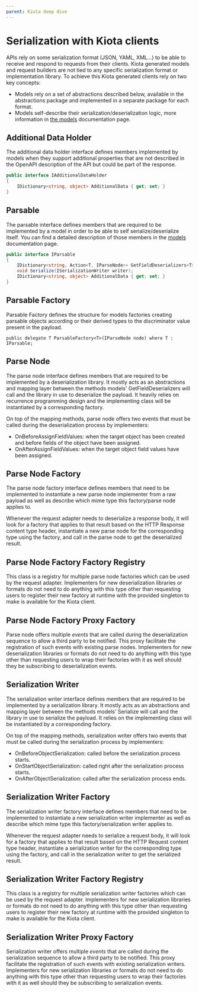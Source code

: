 ```yaml
---
parent: Kiota deep dive
---
```


# Serialization with Kiota clients

APIs rely on some serialization format (JSON, YAML, XML...) to be able to receive and respond to requests from their clients. Kiota generated models and request builders are not tied to any specific serialization format or implementation library. To achieve this Kiota generated clients rely on two key concepts:

- Models rely on a set of abstractions described below, available in the abstractions package and implemented in a separate package for each format.
- Models self-describe their serialization/deserialization logic, more information in [the models](./models.md) documentation page.

## Additional Data Holder

The additional data holder interface defines members implemented by models when they support additional properties that are not described in the OpenAPI description of the API but could be part of the response.

```csharp
public interface IAdditionalDataHolder
{
    IDictionary<string, object> AdditionalData { get; set; }
}

```

## Parsable

The parsable interface defines members that are required to be implemented by a model in order to be able to self serialize/deserialize itself. You can find a detailed description of those members in the [models](./models.md) documentation page.

```csharp
public interface IParsable
{
    IDictionary<string, Action<T, IParseNode>> GetFieldDeserializers<T>();
    void Serialize(ISerializationWriter writer);
    IDictionary<string, object> AdditionalData { get; set; }
}
```

## Parsable Factory

Parsable Factory defines the structure for models factories creating parsable objects according or their derived types to the discriminator value present in the payload.

```CSharp
public delegate T ParsableFactory<T>(IParseNode node) where T : IParsable;
```

## Parse Node

The parse node interface defines members that are required to be implemented by a deserialization library. It mostly acts as an abstractions and mapping layer between the methods models' GetFieldDeserializers will call and the library in use to deserialize the payload. It heavily relies on recurrence programming design and the implementing class will be instantiated by a corresponding factory.

On top of the mapping methods, parse node offers two events that must be called during the deserialization process by implementers:

- OnBeforeAssignFieldValues: when the target object has been created and before fields of the object have been assigned.
- OnAfterAssignFieldValues: when the target object field values have been assigned.

## Parse Node Factory

The parse node factory interface defines members that need to be implemented to instantiate a new parse node implementer from a raw payload as well as describe which mime type this factory/parse node applies to.

Whenever the request adapter needs to deserialize a response body, it will look for a factory that applies to that result based on the HTTP Response content type header, instantiate a new parse node for the corresponding type using the factory, and call in the parse node to get the deserialized result.

## Parse Node Factory Factory Registry

This class is a registry for multiple parse node factories which can be used by the request adapter. Implementers for new deserialization libraries or formats do not need to do anything with this type other than requesting users to register their new factory at runtime with the provided singleton to make is available for the Kiota client.

## Parse Node Factory Proxy Factory

Parse node offers multiple *events* that are called during the deserialization sequence to allow a third party to be notified. This proxy facilitate the registration of such events with existing parse nodes. Implementers for new deserialization libraries or formats do not need to do anything with this type other than requesting users to wrap their factories with it as well should they be subscribing to deserialization events.

## Serialization Writer

The serialization writer interface defines members that are required to be implemented by a serialization library. It mostly acts as an abstractions and mapping layer between the methods models' Serialize will call and the library in use to serialize the payload. It relies on the implementing class will be instantiated by a corresponding factory.

On top of the mapping methods, serialization writer offers two events that must be called during the serialization process by implementers:

- OnBeforeObjectSerialization: called before the serialization process starts.
- OnStartObjectSerialization: called right after the serialization process starts.
- OnAfterObjectSerialization: called after the serialization process ends.

## Serialization Writer Factory

The serialization writer factory interface defines members that need to be implemented to instantiate a new serialization writer implementer as well as describe which mime type this factory/serialization writer applies to.

Whenever the request adapter needs to serialize a request body, it will look for a factory that applies to that result based on the HTTP Request content type header, instantiate a serialization writer for the corresponding type using the factory, and call in the serialization writer to get the serialized result.

## Serialization Writer Factory Registry

This class is a registry for multiple serialization writer factories which can be used by the request adapter. Implementers for new serialization libraries or formats do not need to do anything with this type other than requesting users to register their new factory at runtime with the provided singleton to make is available for the Kiota client.

## Serialization Writer Proxy Factory

Serialization writer offers multiple *events* that are called during the serialization sequence to allow a third party to be notified. This proxy facilitate the registration of such events with existing serialization writers. Implementers for new serialization libraries or formats do not need to do anything with this type other than requesting users to wrap their factories with it as well should they be subscribing to serialization events.
